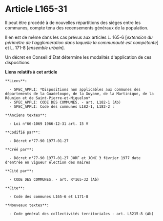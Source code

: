# Article L165-31

Il peut être procédé à de nouvelles répartitions des sièges entre les communes, compte tenu des recensements généraux de la
population. 

Il en est de même dans les cas prévus aux articles L. 165-6 [*extension du périmètre de l'agglomération dans laquelle la
communauté est compétente*] et L. 171-8 [*ensemble urbain*]. 

Un décret en Conseil d'Etat détermine les modalités d'application de ces dispositions.

**Liens relatifs à cet article**

	**Liens**:

	  - SPEC_APPLI: *Dispositions non applicables aux communes des départements de la Guadeloupe, de la Guyane, de la Martinique, de la Réunion et de Saint-Pierre-et-Miquelon*
	  - SPEC_APPLI: CODE DES COMMUNES. - art. L182-1 (Ab)
	  - SPEC_APPLI: Code des communes L182-1, L182-2 :

	**Anciens textes**:

	  - Loi n°66-1069 1966-12-31 art. 15 V

	**Codifié par**:

	  - Décret n°77-90 1977-01-27

	**Créé par**:

	  - Décret n°77-90 1977-01-27 JORF et JONC 3 février 1977 date d'entrée en vigueur élection des maires

	**Cité par**:

	  - CODE DES COMMUNES. - art. R*165-32 (Ab)

	**Cite**:

	  - Code des communes L165-6 et L171-8

	**Nouveaux textes**:

	  - Code général des collectivités territoriales - art. L5215-8 (Ab)

